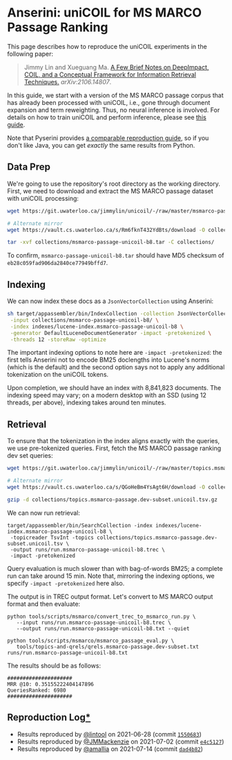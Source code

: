 # Anserini: uniCOIL for MS MARCO Passage Ranking

This page describes how to reproduce the uniCOIL experiments in the following paper:

> Jimmy Lin and Xueguang Ma. [A Few Brief Notes on DeepImpact, COIL, and a Conceptual Framework for Information Retrieval Techniques.](https://arxiv.org/abs/2106.14807) _arXiv:2106.14807_.

In this guide, we start with a version of the MS MARCO passage corpus that has already been processed with uniCOIL, i.e., gone through document expansion and term reweighting.
Thus, no neural inference is involved.
For details on how to train uniCOIL and perform inference, please see [this guide](https://github.com/luyug/COIL/tree/main/uniCOIL).

Note that Pyserini provides [a comparable reproduction guide](https://github.com/castorini/pyserini/blob/master/docs/experiments-unicoil.md), so if you don't like Java, you can get _exactly_ the same results from Python.

## Data Prep

We're going to use the repository's root directory as the working directory.
First, we need to download and extract the MS MARCO passage dataset with uniCOIL processing:

```bash
wget https://git.uwaterloo.ca/jimmylin/unicoil/-/raw/master/msmarco-passage-unicoil-b8.tar -P collections/

# Alternate mirror
wget https://vault.cs.uwaterloo.ca/s/Rm6fknT432YdBts/download -O collections/msmarco-passage-unicoil-b8.tar

tar -xvf collections/msmarco-passage-unicoil-b8.tar -C collections/
```

To confirm, `msmarco-passage-unicoil-b8.tar` should have MD5 checksum of `eb28c059fad906da2840ce77949bffd7`.


## Indexing

We can now index these docs as a `JsonVectorCollection` using Anserini:

```bash
sh target/appassembler/bin/IndexCollection -collection JsonVectorCollection \
 -input collections/msmarco-passage-unicoil-b8/ \
 -index indexes/lucene-index.msmarco-passage-unicoil-b8 \
 -generator DefaultLuceneDocumentGenerator -impact -pretokenized \
 -threads 12 -storeRaw -optimize
```

The important indexing options to note here are `-impact -pretokenized`: the first tells Anserini not to encode BM25 doclengths into Lucene's norms (which is the default) and the second option says not to apply any additional tokenization on the uniCOIL tokens.

Upon completion, we should have an index with 8,841,823 documents.
The indexing speed may vary; on a modern desktop with an SSD (using 12 threads, per above), indexing takes around ten minutes.


## Retrieval

To ensure that the tokenization in the index aligns exactly with the queries, we use pre-tokenized queries.
First, fetch the MS MARCO passage ranking dev set queries: 

```bash
wget https://git.uwaterloo.ca/jimmylin/unicoil/-/raw/master/topics.msmarco-passage.dev-subset.unicoil.tsv.gz -P collections/

# Alternate mirror
wget https://vault.cs.uwaterloo.ca/s/QGoHeBm4YsAgt6H/download -O collections/topics.msmarco-passage.dev-subset.unicoil.tsv.gz

gzip -d collections/topics.msmarco-passage.dev-subset.unicoil.tsv.gz
```

We can now run retrieval:

```
target/appassembler/bin/SearchCollection -index indexes/lucene-index.msmarco-passage-unicoil-b8 \
 -topicreader TsvInt -topics collections/topics.msmarco-passage.dev-subset.unicoil.tsv \
 -output runs/run.msmarco-passage-unicoil-b8.trec \
 -impact -pretokenized
```

Query evaluation is much slower than with bag-of-words BM25; a complete run can take around 15 min.
Note that, mirroring the indexing options, we specify `-impact -pretokenized` here also.

The output is in TREC output format.
Let's convert to MS MARCO output format and then evaluate:

```
python tools/scripts/msmarco/convert_trec_to_msmarco_run.py \
   --input runs/run.msmarco-passage-unicoil-b8.trec \
   --output runs/run.msmarco-passage-unicoil-b8.txt --quiet

python tools/scripts/msmarco/msmarco_passage_eval.py \
   tools/topics-and-qrels/qrels.msmarco-passage.dev-subset.txt runs/run.msmarco-passage-unicoil-b8.txt
```

The results should be as follows:

```
#####################
MRR @10: 0.35155222404147896
QueriesRanked: 6980
#####################
```


## Reproduction Log[*](reproducibility.md)

+ Results reproduced by [@lintool](https://github.com/lintool) on 2021-06-28 (commit [`1550683`](https://github.com/castorini/anserini/commit/1550683e41cefe89b7e67c0a5f0e147bc70dfcda))
+ Results reproduced by [@JMMackenzie](https://github.com/JMMackenzie) on 2021-07-02 (commit [`e4c5127`](https://github.com/castorini/anserini/commit/e4c51278d375ebad9aa2bf9bde66cab32260d6b4))
+ Results reproduced by [@amallia](https://github.com/amallia) on 2021-07-14 (commit [`dad4b82`](https://github.com/castorini/anserini/commit/dad4b82cba2d879ae20147b2abdd04564331ea6f))
